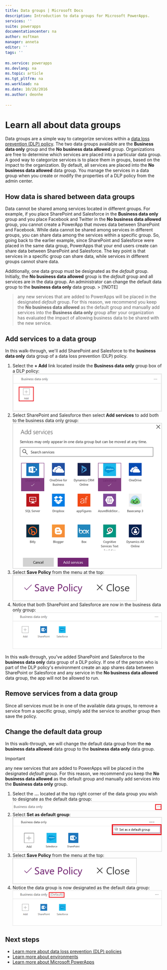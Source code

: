 ```yaml
---
title: Data groups | Microsoft Docs
description: Introduction to data groups for Microsoft PowerApps.
services: ''
suite: powerapps
documentationcenter: na
author: msftman
manager: anneta
editor: ''
tags: ''

ms.service: powerapps
ms.devlang: na
ms.topic: article
ms.tgt_pltfrm: na
ms.workload: na
ms.date: 10/28/2016
ms.author: deonhe

---
```

# Learn all about data groups

Data groups are a simple way to categorize services within a [data loss prevention (DLP) policy](prevent-data-loss.md). The two data groups available are the **Business data only** group and the **No business data allowed** group. Organizations are free to determine which services are placed into a particular data group. A good way to categorize services is to place them in groups, based on the impact to the organization. By default, all services are placed into the **No business data allowed** data group. You manage the services in a data group when you create or modify the properties of a DLP policy from the admin center.

## How data is shared between data groups
Data cannot be shared among services located in different groups. For example, if you place SharePoint and Salesforce in the **Business data only** group and you place Facebook and Twitter in the **No business data allowed** group, you cannot create a PowerApp that moves data between SharePoint and Facebook. While data cannot be shared among services in different groups, you can share data among the services within a specific group. So, going back to the earlier example, since SharePoint and Salesforce were placed in the same data group, PowerApps that your end users create can share data between SharePoint and Salesforce. The key point is that services in a specific group can share data, while services in different groups cannot share data.

Additionally, one data group must be designated as the *default* group. Initially, the **No business data allowed** group is the *default* group and all services are in the data group. An administrator can change the default data group to the **business data only** data group. > [!NOTE]
> any new services that are added to PowerApps will be placed in the designated *default* group. For this reason, we recommend you keep the **No business data allowed** as the default group and manually add services into the **Business data only** group after your organization has evaluated the impact of allowing business data to be shared with the new service.

## Add services to a data group
In this walk-through, we'll add SharePoint and Salesforce to the **business data only** data group of a data loss prevention (DLP) policy.

1. Select the **+ Add** link located inside the **Business data only** group box of a DLP policy:    
   ![Add image](./media/introduction-to-data-groups/add-to-data-group-1.png)  
2. Select SharePoint and Salesforce then select **Add services** to add both to the business data only group:    
   ![Add services image](./media/introduction-to-data-groups/add-to-data-group-2.png)  
3. Select **Save Policy** from the menu at the top:  
   ![Save policy](./media/introduction-to-data-groups/add-to-data-group-4.png)
4. Notice that both SharePoint and Salesforce are now in the business data only group:  
   ![updated business data group](./media/introduction-to-data-groups/add-to-data-group-3.png)   

In this walk-through, you've added SharePoint and Salesforce to the **business data only** data group of a DLP policy. If one of the person who is part of the DLP policy's environment create an app shares data between SharePoint or Salesforce and any service in the **No business data allowed** data group, the app will not be allowed to run.

## Remove services from a data group
Since all services must be in one of the available data groups, to remove a service from a specific group, simply add the service to another group then save the policy.  

## Change the default data group
In this walk-through, we will change the default data group from the **no business data allowed** data group to the **business data only** data group.  

> [!IMPORTANT]
> any new services that are added to PowerApps will be placed in the designated *default* group. For this reason, we recommend you keep the **No business data allowed** as the default group and manually add services into the **Business data only** group.

1. Select the **...** located at the top right corner of the data group you wish to designate as the default data group:    
   ![change default group](./media/introduction-to-data-groups/default-data-group-0.png)  
2. Select **Set as default group**:  
   ![change default group](./media/introduction-to-data-groups/default-data-group-1.png)   
3. Select **Save Policy** from the menu at the top:  
   ![change default group](./media/introduction-to-data-groups/add-to-data-group-4.png)
4. Notice the data group is now designated as the default data group:  
   ![change default group](./media/introduction-to-data-groups/default-data-group-2.png)   

## Next steps
* [Learn more about data loss prevention (DLP) policies](prevent-data-loss.md)
* [Learn more about environments](administrator/environments-overview.md)
* [Learn more about Microsoft PowerApps](maker/getting-started.md)

